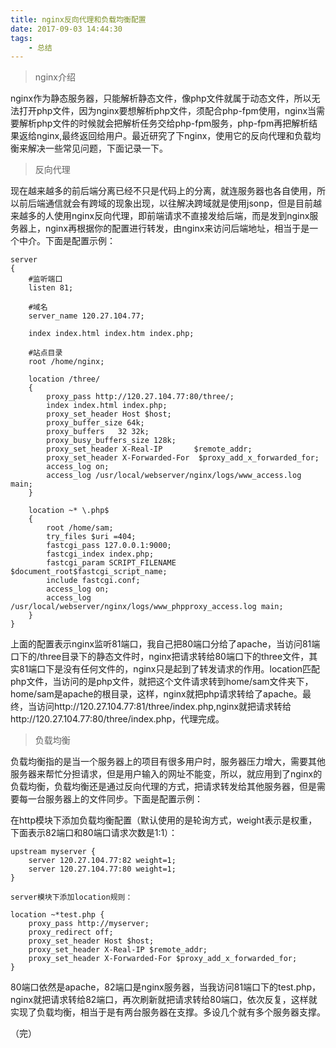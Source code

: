 ```yaml
---
title: nginx反向代理和负载均衡配置
date: 2017-09-03 14:44:30
tags:
	- 总结
---
```


> nginx介绍

nginx作为静态服务器，只能解析静态文件，像php文件就属于动态文件，所以无法打开php文件，因为nginx要想解析php文件，须配合php-fpm使用，nginx当需要解析php文件的时候就会把解析任务交给php-fpm服务，php-fpm再把解析结果返给nginx,最终返回给用户。最近研究了下nginx，使用它的反向代理和负载均衡来解决一些常见问题，下面记录一下。

> 反向代理

现在越来越多的前后端分离已经不只是代码上的分离，就连服务器也各自使用，所以前后端通信就会有跨域的现象出现，以往解决跨域就是使用jsonp，但是目前越来越多的人使用nginx反向代理，即前端请求不直接发给后端，而是发到nginx服务器上，nginx再根据你的配置进行转发，由nginx来访问后端地址，相当于是一个中介。下面是配置示例：

```
server
{
    #监听端口
    listen 81;
    
    #域名
    server_name 120.27.104.77;

    index index.html index.htm index.php;
    
    #站点目录
    root /home/nginx;
    
    location /three/
    {
        proxy_pass http://120.27.104.77:80/three/;
        index index.html index.php;
        proxy_set_header Host $host;
        proxy_buffer_size 64k;
        proxy_buffers   32 32k;
        proxy_busy_buffers_size 128k;
        proxy_set_header X-Real-IP       $remote_addr;
        proxy_set_header X-Forwarded-For  $proxy_add_x_forwarded_for;
        access_log on;
        access_log /usr/local/webserver/nginx/logs/www_access.log main;
    }

    location ~* \.php$
    {
        root /home/sam;
        try_files $uri =404;
        fastcgi_pass 127.0.0.1:9000;
        fastcgi_index index.php;
        fastcgi_param SCRIPT_FILENAME $document_root$fastcgi_script_name;
        include fastcgi.conf;
        access_log on;
        access_log /usr/local/webserver/nginx/logs/www_phpproxy_access.log main;
    }
}
```

上面的配置表示nginx监听81端口，我自己把80端口分给了apache，当访问81端口下的/three目录下的静态文件时，nginx把请求转给80端口下的three文件，其实81端口下是没有任何文件的，nginx只是起到了转发请求的作用。location匹配php文件，当访问的是php文件，就把这个文件请求转到home/sam文件夹下，home/sam是apache的根目录，这样，nginx就把php请求转给了apache。最终，当访问http://120.27.104.77:81/three/index.php,nginx就把请求转给http://120.27.104.77:80/three/index.php，代理完成。

> 负载均衡

负载均衡指的是当一个服务器上的项目有很多用户时，服务器压力增大，需要其他服务器来帮忙分担请求，但是用户输入的网址不能变，所以，就应用到了nginx的负载均衡，负载均衡还是通过反向代理的方式，把请求转发给其他服务器，但是需要每一台服务器上的文件同步。下面是配置示例：

在http模块下添加负载均衡配置（默认使用的是轮询方式，weight表示是权重，下面表示82端口和80端口请求次数是1:1）：

```
upstream myserver {
    server 120.27.104.77:82 weight=1;
    server 120.27.104.77:80 weight=1;
}

server模块下添加location规则：

location ~*test.php {
    proxy_pass http://myserver;
    proxy_redirect off;
    proxy_set_header Host $host;
    proxy_set_header X-Real-IP $remote_addr;
    proxy_set_header X-Forwarded-For $proxy_add_x_forwarded_for;
}
```

80端口依然是apache，82端口是nginx服务器，当我访问81端口下的test.php，nginx就把请求转给82端口，再次刷新就把请求转给80端口，依次反复，这样就实现了负载均衡，相当于是有两台服务器在支撑。多设几个就有多个服务器支撑。


（完）